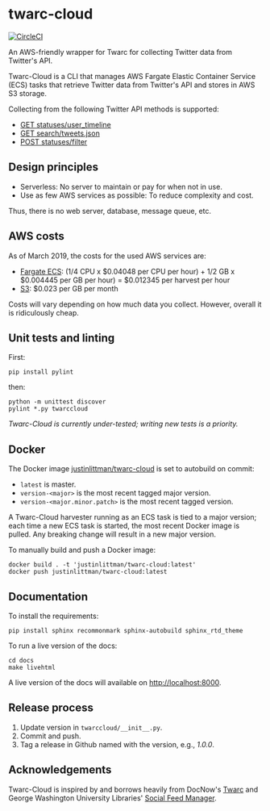 # twarc-cloud
[![CircleCI](https://circleci.com/gh/justinlittman/twarc-cloud.svg?style=svg)](https://circleci.com/gh/justinlittman/twarc-cloud)

An AWS-friendly wrapper for Twarc for collecting Twitter data from Twitter's API.

Twarc-Cloud is a CLI that manages AWS Fargate Elastic Container Service (ECS) tasks that retrieve Twitter data from Twitter's API
and stores in AWS S3 storage.

Collecting from the following Twitter API methods is supported:
* [GET statuses/user_timeline](https://developer.twitter.com/en/docs/tweets/timelines/api-reference/get-statuses-user_timeline)
* [GET search/tweets.json](https://developer.twitter.com/en/docs/tweets/search/api-reference/get-search-tweets)
* [POST statuses/filter](https://developer.twitter.com/en/docs/tweets/filter-realtime/overview/statuses-filter)

## Design principles

* Serverless: No server to maintain or pay for when not in use.
* Use as few AWS services as possible: To reduce complexity and cost.

Thus, there is no web server, database, message queue, etc.

## AWS costs

As of March 2019, the costs for the used AWS services are:
* [Fargate ECS](https://aws.amazon.com/fargate/pricing/): (1/4 CPU x $0.04048 per CPU per hour) + 1/2 GB x $0.004445 per GB per hour) = $0.012345 per harvest per hour
* [S3](https://aws.amazon.com/s3/pricing/): $0.023 per GB per month

Costs will vary depending on how much data you collect. However, overall it is ridiculously cheap.

## Unit tests and linting
First:
```
pip install pylint
```

then:
```
python -m unittest discover
pylint *.py twarccloud

```

_Twarc-Cloud is currently under-tested; writing new tests is a priority._ 


## Docker
The Docker image [justinlittman/twarc-cloud](https://hub.docker.com/r/justinlittman/twarc-cloud) is set to autobuild on commit:
* `latest` is master.
* `version-<major>` is the most recent tagged major version.
* `version-<major.minor.patch>` is the most recent tagged version.

A Twarc-Cloud harvester running as an ECS task is tied to a major version; each time a new ECS task is started, the most
recent Docker image is pulled. Any breaking change will result in a new major version. 

To manually build and push a Docker image:
```
docker build . -t 'justinlittman/twarc-cloud:latest'
docker push justinlittman/twarc-cloud:latest
```

## Documentation

To install the requirements:
```
pip install sphinx recommonmark sphinx-autobuild sphinx_rtd_theme

```

To run a live version of the docs:
```
cd docs
make livehtml
```

A live version of the docs will available on [http://localhost:8000](http://localhost:8000).

## Release process
1. Update version in `twarccloud/__init__.py`.
2. Commit and push.
3. Tag a release in Github named with the version, e.g., _1.0.0_.

## Acknowledgements

Twarc-Cloud is inspired by and borrows heavily from DocNow's [Twarc](https://github.com/DocNow/twarc) and 
George Washington University Libraries' [Social Feed Manager](http://go.gwu.edu/sfm).